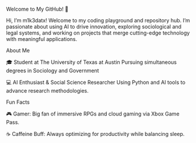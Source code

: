 Welcome to My GitHub! 👋

Hi, I’m m1k3datx! Welcome to my coding playground and repository hub. I’m passionate about using AI to drive innovation, exploring sociological and legal systems, and working on projects that merge cutting-edge technology with meaningful applications.

About Me

🎓 Student at The University of Texas at Austin
Pursuing simultaneous degrees in Sociology and Government


💻 AI Enthusiast & Social Science Researcher
Using Python and AI tools to advance research methodologies.

Fun Facts

🎮 Gamer: Big fan of immersive RPGs and cloud gaming via Xbox Game Pass.

☕ Caffeine Buff: Always optimizing for productivity while balancing sleep.

<!---
m1k3datx/m1k3datx is a ✨ special ✨ repository because its `README.md` (this file) appears on your GitHub profile.
You can click the Preview link to take a look at your changes.
--->
